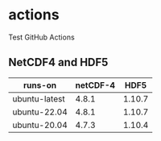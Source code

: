 # actions
Test GitHub Actions

## NetCDF4 and HDF5

| runs-on     |netCDF-4|HDF5  |
|-------------|--------|------|
|ubuntu-latest|4.8.1   |1.10.7|
|ubuntu-22.04 |4.8.1   |1.10.7|
|ubuntu-20.04 |4.7.3   |1.10.4|


